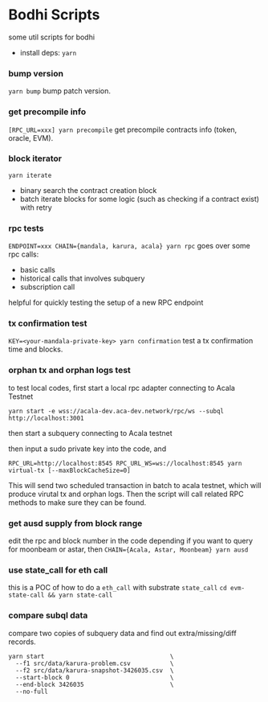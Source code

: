 # Bodhi Scripts
some util scripts for bodhi

- install deps: `yarn`

### bump version
`yarn bump`
bump patch version.

### get precompile info
`[RPC_URL=xxx] yarn precompile`
get precompile contracts info (token, oracle, EVM).

### block iterator
`yarn iterate`
- binary search the contract creation block
- batch iterate blocks for some logic (such as checking if a contract exist) with retry

### rpc tests
`ENDPOINT=xxx CHAIN={mandala, karura, acala} yarn rpc`
goes over some rpc calls:
- basic calls
- historical calls that involves subquery
- subscription call

helpful for quickly testing the setup of a new RPC endpoint

### tx confirmation test
`KEY=<your-mandala-private-key> yarn confirmation`
test a tx confirmation time and blocks.

### orphan tx and orphan logs test
to test local codes, first start a local rpc adapter connecting to Acala Testnet
```
yarn start -e wss://acala-dev.aca-dev.network/rpc/ws --subql http://localhost:3001
```

then start a subquery connecting to Acala testnet 

then input a sudo private key into the code, and 
```
RPC_URL=http://localhost:8545 RPC_URL_WS=ws://localhost:8545 yarn virtual-tx [--maxBlockCacheSize=0]
```

This will send two scheduled transaction in batch to acala testnet, which will produce virutal tx and orphan logs. Then the script will call related RPC methods to make sure they can be found.

### get ausd supply from block range
edit the rpc and block number in the code depending if you want to query for moonbeam or astar, then `CHAIN={Acala, Astar, Moonbeam} yarn ausd`

### use state_call for eth call
this is a POC of how to do a `eth_call` with substrate `state_call`
`cd evm-state-call && yarn state-call`

### compare subql data
compare two copies of subquery data and find out extra/missing/diff records.
```
yarn start                                   \
  --f1 src/data/karura-problem.csv           \
  --f2 src/data/karura-snapshot-3426035.csv  \
  --start-block 0                            \
  --end-block 3426035                        \
  --no-full
```